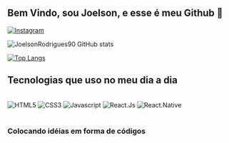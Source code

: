 ## Bem Vindo, sou Joelson, e esse é meu Github 👊

[![Instagram](https://img.shields.io/badge/Instagram-E4405F?style=for-the-badge&logo=instagram&logoColor=white)](#)

![JoelsonRodrigues90 GitHub stats](https://github-readme-stats.vercel.app/api?username=JoelsonRodrigues90&show_icons=true&theme=radical)


[![Top Langs](https://github-readme-stats.vercel.app/api/top-langs/?username=JoelsonRodrigues90&langs_count=8)](https://github.com/JoelsonRodrigues90/github-readme-stats)

## Tecnologias que uso no meu dia a dia


<div style="display: inline_block"><br>
    <img alt="HTML5" src="https://img.shields.io/badge/HTML5-E34F26?style=for-the-badge&logo=html5&logoColor=white"/>
    <img alt="CSS3" src="https://img.shields.io/badge/CSS3-1572B6?style=for-the-badge&logo=css3&logoColor=white"/>
    <img alt="Javascript" src="https://img.shields.io/badge/JavaScript-323330?style=for-the-badge&logo=javascript&logoColor=F7DF1E"/>
    <img alt="React.Js" src="https://img.shields.io/badge/React-20232A?style=for-the-badge&logo=react&logoColor=61DAFB"/>
    <img alt="React.Native" src="https://img.shields.io/badge/React_Native-20232A?style=for-the-badge&logo=react&logoColor=61DAFB"/>
</div><br>

### Colocando idéias em forma de códigos 
